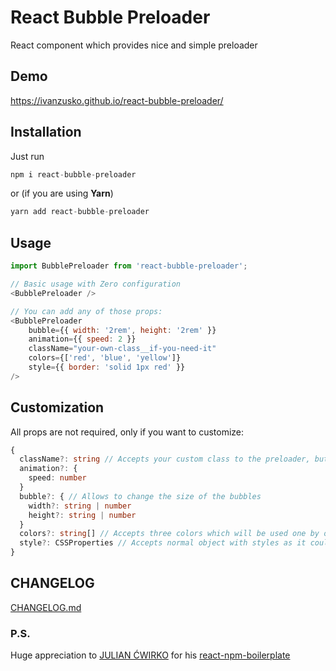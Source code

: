# React Bubble Preloader
React component which provides nice and simple preloader

## Demo
https://ivanzusko.github.io/react-bubble-preloader/

## Installation
Just run
```javascript
npm i react-bubble-preloader
```
or (if you are using __Yarn__)
```javascript
yarn add react-bubble-preloader
```

## Usage
```javascript
import BubblePreloader from 'react-bubble-preloader';

// Basic usage with Zero configuration
<BubblePreloader />

// You can add any of those props:
<BubblePreloader
    bubble={{ width: '2rem', height: '2rem' }}
    animation={{ speed: 2 }}
    className="your-own-class__if-you-need-it"
    colors={['red', 'blue', 'yellow']}
    style={{ border: 'solid 1px red' }}
/>
```

## Customization
All props are not required, only if you want to customize:

```ts
{
  className?: string // Accepts your custom class to the preloader, but bubbles still will have classes bubble1 , bubble2 , bubble3
  animation?: {
    speed: number
  }
  bubble?: { // Allows to change the size of the bubbles
    width?: string | number
    height?: string | number
  }
  colors?: string[] // Accepts three colors which will be used one by one as background colors of the bubbles
  style?: CSSProperties // Accepts normal object with styles as it could be done with normal DOM elements.
}
```

## CHANGELOG
[CHANGELOG.md](https://github.com/ivanzusko/react-bubble-preloader/blob/main/CHANGELOG.md)

### P.S.
Huge appreciation to [JULIAN ĆWIRKO](http://julian.io/) for his [react-npm-boilerplate](https://github.com/juliancwirko/react-npm-boilerplate)
